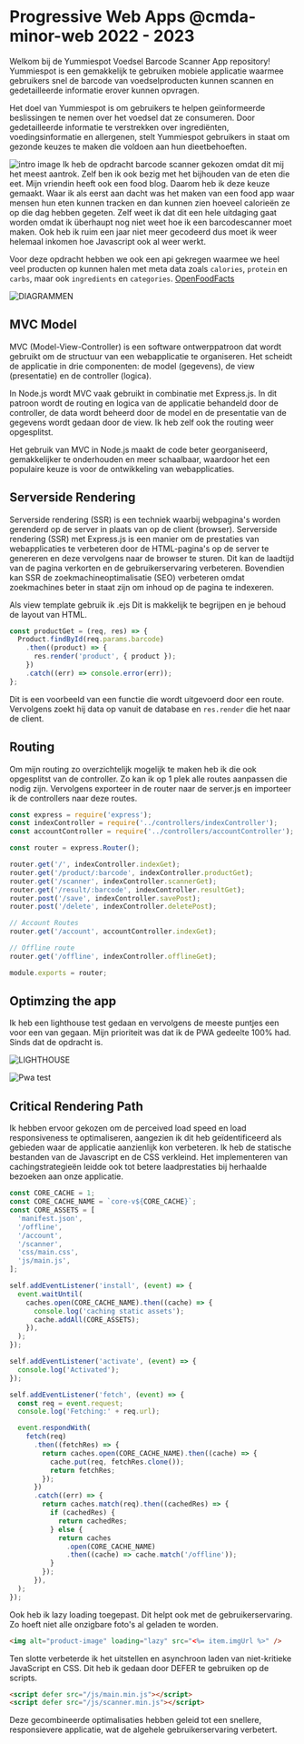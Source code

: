 # Progressive Web Apps @cmda-minor-web 2022 - 2023

Welkom bij de Yummiespot Voedsel Barcode Scanner App repository! Yummiespot is een gemakkelijk te gebruiken mobiele applicatie waarmee gebruikers snel de barcode van voedselproducten kunnen scannen en gedetailleerde informatie erover kunnen opvragen.

Het doel van Yummiespot is om gebruikers te helpen geïnformeerde beslissingen te nemen over het voedsel dat ze consumeren. Door gedetailleerde informatie te verstrekken over ingrediënten, voedingsinformatie en allergenen, stelt Yummiespot gebruikers in staat om gezonde keuzes te maken die voldoen aan hun dieetbehoeften.

![intro image](https://github.com/wongsrila/barcode-scanner/blob/8f9c65c738c3cab907aa19a736febb00d200e65a/assets/images/barcode-scanner-app-home-image.png)
Ik heb de opdracht barcode scanner gekozen omdat dit mij het meest aantrok. Zelf ben ik ook bezig met het bijhouden van de eten die eet. Mijn vriendin heeft ook een food blog. Daarom heb ik deze keuze gemaakt. Waar ik als eerst aan dacht was het maken van een food app waar mensen hun eten kunnen tracken en dan kunnen zien hoeveel calorieën ze op die dag hebben gegeten. Zelf weet ik dat dit een hele uitdaging gaat worden omdat ik überhaupt nog niet weet hoe ik een barcodescanner moet maken. Ook heb ik ruim een jaar niet meer gecodeerd dus moet ik weer helemaal inkomen hoe Javascript ook al weer werkt.

Voor deze opdracht hebben we ook een api gekregen waarmee we heel veel producten op kunnen halen met meta data zoals `calories`, `protein` en `carbs`, maar ook `ingredients` en `categories`. [OpenFoodFacts](https://openfoodfacts.github.io/api-documentation/)

![DIAGRAMMEN](./public/images/DIAGRAM_PWA.png)

## MVC Model

MVC (Model-View-Controller) is een software ontwerppatroon dat wordt gebruikt om de structuur van een webapplicatie te organiseren. Het scheidt de applicatie in drie componenten: de model (gegevens), de view (presentatie) en de controller (logica).

In Node.js wordt MVC vaak gebruikt in combinatie met Express.js. In dit patroon wordt de routing en logica van de applicatie behandeld door de controller, de data wordt beheerd door de model en de presentatie van de gegevens wordt gedaan door de view. Ik heb zelf ook the routing weer opgesplitst.

Het gebruik van MVC in Node.js maakt de code beter georganiseerd, gemakkelijker te onderhouden en meer schaalbaar, waardoor het een populaire keuze is voor de ontwikkeling van webapplicaties.

## Serverside Rendering

Serverside rendering (SSR) is een techniek waarbij webpagina's worden gerenderd op de server in plaats van op de client (browser). Serverside rendering (SSR) met Express.js is een manier om de prestaties van webapplicaties te verbeteren door de HTML-pagina's op de server te genereren en deze vervolgens naar de browser te sturen. Dit kan de laadtijd van de pagina verkorten en de gebruikerservaring verbeteren. Bovendien kan SSR de zoekmachineoptimalisatie (SEO) verbeteren omdat zoekmachines beter in staat zijn om inhoud op de pagina te indexeren.

Als view template gebruik ik .ejs Dit is makkelijk te begrijpen en je behoud de layout van HTML.

```javascript
const productGet = (req, res) => {
  Product.findById(req.params.barcode)
    .then((product) => {
      res.render('product', { product });
    })
    .catch((err) => console.error(err));
};
```

Dit is een voorbeeld van een functie die wordt uitgevoerd door een route. Vervolgens zoekt hij data op vanuit de database en `res.render` die het naar de client.

## Routing

Om mijn routing zo overzichtelijk mogelijk te maken heb ik die ook opgesplitst van de controller. Zo kan ik op 1 plek alle routes aanpassen die nodig zijn. Vervolgens exporteer in de router naar de server.js en importeer ik de controllers naar deze routes.

```javascript
const express = require('express');
const indexController = require('../controllers/indexController');
const accountController = require('../controllers/accountController');

const router = express.Router();

router.get('/', indexController.indexGet);
router.get('/product/:barcode', indexController.productGet);
router.get('/scanner', indexController.scannerGet);
router.get('/result/:barcode', indexController.resultGet);
router.post('/save', indexController.savePost);
router.post('/delete', indexController.deletePost);

// Account Routes
router.get('/account', accountController.indexGet);

// Offline route
router.get('/offline', indexController.offlineGet);

module.exports = router;
```

## Optimzing the app

Ik heb een lighthouse test gedaan en vervolgens de meeste puntjes een voor een van gegaan. Mijn prioriteit was dat ik de PWA gedeelte 100% had. Sinds dat de opdracht is.

![LIGHTHOUSE](./public/images/lighthouse_test.png)

![Pwa test](./public/images/pwa_test.png)

## Critical Rendering Path

Ik hebben ervoor gekozen om de perceived load speed en load responsiveness te optimaliseren, aangezien ik dit heb geïdentificeerd als gebieden waar de applicatie aanzienlijk kon verbeteren. Ik heb de statische bestanden van de Javascript en de CSS verkleind. Het implementeren van cachingstrategieën leidde ook tot betere laadprestaties bij herhaalde bezoeken aan onze applicatie.

```javascript
const CORE_CACHE = 1;
const CORE_CACHE_NAME = `core-v${CORE_CACHE}`;
const CORE_ASSETS = [
  'manifest.json',
  '/offline',
  '/account',
  '/scanner',
  'css/main.css',
  'js/main.js',
];

self.addEventListener('install', (event) => {
  event.waitUntil(
    caches.open(CORE_CACHE_NAME).then((cache) => {
      console.log('caching static assets');
      cache.addAll(CORE_ASSETS);
    }),
  );
});

self.addEventListener('activate', (event) => {
  console.log('Activated');
});

self.addEventListener('fetch', (event) => {
  const req = event.request;
  console.log('Fetching:' + req.url);

  event.respondWith(
    fetch(req)
      .then((fetchRes) => {
        return caches.open(CORE_CACHE_NAME).then((cache) => {
          cache.put(req, fetchRes.clone());
          return fetchRes;
        });
      })
      .catch((err) => {
        return caches.match(req).then((cachedRes) => {
          if (cachedRes) {
            return cachedRes;
          } else {
            return caches
              .open(CORE_CACHE_NAME)
              .then((cache) => cache.match('/offline'));
          }
        });
      }),
  );
});
```

Ook heb ik lazy loading toegepast. Dit helpt ook met de gebruikerservaring. Zo hoeft niet alle onzigbare foto's al geladen te worden.

```html
<img alt="product-image" loading="lazy" src="<%= item.imgUrl %>" />
```

Ten slotte verbeterde ik het uitstellen en asynchroon laden van niet-kritieke JavaScript en CSS. Dit heb ik gedaan door DEFER te gebruiken op de scripts.

```html
<script defer src="/js/main.min.js"></script>
<script defer src="/js/scanner.min.js"></script>
```

Deze gecombineerde optimalisaties hebben geleid tot een snellere, responsievere applicatie, wat de algehele gebruikerservaring verbetert.
